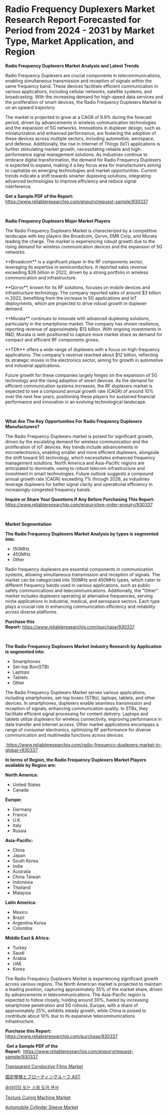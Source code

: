 <p><h1>Radio Frequency Duplexers Market Research Report Forecasted for Period from 2024 -  2031 by Market Type, Market Application, and Region</h1></p><p><strong>Radio Frequency Duplexers Market Analysis and Latest Trends</strong></p>
<p><p>Radio Frequency Duplexers are crucial components in telecommunications, enabling simultaneous transmission and reception of signals within the same frequency band. These devices facilitate efficient communication in various applications, including cellular networks, satellite systems, and broadcasting. With the increasing demand for high-speed data services and the proliferation of smart devices, the Radio Frequency Duplexers Market is on an upward trajectory.</p><p>The market is projected to grow at a CAGR of 9.9% during the forecast period, driven by advancements in wireless communication technologies and the expansion of 5G networks. Innovations in duplexer design, such as miniaturization and enhanced performance, are fostering the adoption of these devices across multiple sectors, including automotive, aerospace, and defense. Additionally, the rise in Internet of Things (IoT) applications is further stimulating market growth, necessitating reliable and high-performance signal management solutions. As industries continue to embrace digital transformation, the demand for Radio Frequency Duplexers is expected to expand, making it a key focus area for manufacturers aiming to capitalize on emerging technologies and market opportunities. Current trends indicate a shift towards smarter duplexing solutions, integrating advanced technologies to improve efficiency and reduce signal interference.</p></p>
<p><strong>Get a Sample PDF of the Report:&nbsp;</strong> <a href="https://www.reliableresearchiq.com/enquiry/request-sample/930337">https://www.reliableresearchiq.com/enquiry/request-sample/930337</a></p>
<p>&nbsp;</p>
<p><strong>Radio Frequency Duplexers Major Market Players</strong></p>
<p><p>The Radio Frequency Duplexers Market is characterized by a competitive landscape with key players like Broadcom, Qorvo, EMR Corp, and Murata leading the charge. The market is experiencing robust growth due to the rising demand for wireless communication devices and the expansion of 5G networks.</p><p>**Broadcom** is a significant player in the RF components sector, leveraging its expertise in semiconductors. It reported sales revenue exceeding $26 billion in 2022, driven by a strong portfolio in wireless communication and infrastructure.</p><p>**Qorvo**, known for its RF solutions, focuses on mobile devices and infrastructure technology. The company reported sales of around $3 billion in 2022, benefiting from the increase in 5G applications and IoT deployments, which are projected to drive robust growth in duplexer demand.</p><p>**Murata** continues to innovate with advanced duplexing solutions, particularly in the smartphone market. The company has shown resilience, reporting revenue of approximately $13 billion. With ongoing investments in R&D, Murata is well-positioned to capture more market share as demand for compact and efficient RF components grows.</p><p>**TDK** offers a wide range of duplexers with a focus on high-frequency applications. The company's revenue reached about $12 billion, reflecting its strategic moves in the electronics sector, aiming for growth in automotive and industrial applications.</p><p>Future growth for these companies largely hinges on the expansion of 5G technology and the rising adoption of smart devices. As the demand for efficient communication systems increases, the RF duplexers market is expected to see a compound annual growth rate (CAGR) of around 10% over the next few years, positioning these players for sustained financial performance and innovation in an evolving technological landscape.</p></p>
<p>&nbsp;</p>
<p><strong>What Are The Key Opportunities For Radio Frequency Duplexers Manufacturers?</strong></p>
<p><p>The Radio Frequency Duplexers market is poised for significant growth, driven by the escalating demand for wireless communication and the proliferation of IoT devices. Key trends include advancements in microelectronics, enabling smaller and more efficient duplexers, alongside the shift toward 5G technology, which necessitates enhanced frequency management solutions. North America and Asia-Pacific regions are anticipated to dominate, owing to robust telecom infrastructure and investment in smart technologies. Future outlook suggests a compound annual growth rate (CAGR) exceeding 7% through 2028, as industries leverage duplexers for better signal clarity and operational efficiency in increasingly congested frequency bands.</p></p>
<p><strong>Inquire or Share Your Questions If Any Before Purchasing This Report:</strong> <a href="https://www.reliableresearchiq.com/enquiry/pre-order-enquiry/930337">https://www.reliableresearchiq.com/enquiry/pre-order-enquiry/930337</a></p>
<p>&nbsp;</p>
<p><strong>Market Segmentation</strong></p>
<p><strong>The Radio Frequency Duplexers Market Analysis by types is segmented into:</strong></p>
<p><ul><li>150MHz</li><li>450MHz</li><li>Other</li></ul></p>
<p><p>Radio frequency duplexers are essential components in communication systems, allowing simultaneous transmission and reception of signals. The market can be categorized into 150MHz and 450MHz types, which cater to different frequency bands used in various applications, such as public safety communications and telecommunications. Additionally, the "Other" market includes duplexers operating at alternative frequencies, serving niche applications in industrial, medical, and aerospace sectors. Each type plays a crucial role in enhancing communication efficiency and reliability across diverse platforms.</p></p>
<p><strong>Purchase this Report:&nbsp;</strong><a href="https://www.reliableresearchiq.com/purchase/930337">https://www.reliableresearchiq.com/purchase/930337</a></p>
<p>&nbsp;</p>
<p><strong>The Radio Frequency Duplexers Market Industry Research by Application is segmented into:</strong></p>
<p><ul><li>Smartphones</li><li>Set-top Box(STB)</li><li>Laptops</li><li>Tablets</li><li>Other</li></ul></p>
<p><p>The Radio Frequency Duplexers Market serves various applications, including smartphones, set-top boxes (STBs), laptops, tablets, and other devices. In smartphones, duplexers enable seamless transmission and reception of signals, enhancing communication quality. In STBs, they facilitate efficient signal processing for content delivery. Laptops and tablets utilize duplexers for wireless connectivity, improving performance in data transfer and internet access. Other market applications encompass a range of consumer electronics, optimizing RF performance for diverse communication and multimedia functions across devices.</p></p>
<p><a href="https://www.reliableresearchiq.com/radio-frequency-duplexers-market-in-global-r930337">&nbsp;https://www.reliableresearchiq.com/radio-frequency-duplexers-market-in-global-r930337</a></p>
<p><strong>In terms of Region, the Radio Frequency Duplexers Market Players available by Region are:</strong></p>
<p>
    <p> <strong> North America: </strong>
        <ul>
            <li>United States</li>
            <li>Canada</li>
        </ul>
        </p> 
    <p> <strong> Europe: </strong>
        <ul>
            <li>Germany</li>
            <li>France</li>
            <li>U.K.</li>
            <li>Italy</li>
            <li>Russia</li>
        </ul>
        </p> 
    <p> <strong> Asia-Pacific: </strong>
        <ul>
            <li>China</li>
            <li>Japan</li>
            <li>South Korea</li>
            <li>India</li>
            <li>Australia</li>
            <li>China Taiwan</li>
            <li>Indonesia</li>
            <li>Thailand</li>
            <li>Malaysia</li>
        </ul>
        </p> 
    <p> <strong> Latin America: </strong>
        <ul>
            <li>Mexico</li>
            <li>Brazil</li>
            <li>Argentina Korea</li>
            <li>Colombia</li>
        </ul>
        </p> 
    <p> <strong> Middle East & Africa: </strong>
        <ul>
            <li>Turkey</li>
            <li>Saudi</li>
            <li>Arabia</li>
            <li>UAE</li>
            <li>Korea</li>
        </ul>
    </p>
    </p>
<p><p>The Radio Frequency Duplexers Market is experiencing significant growth across various regions. The North American market is projected to maintain a leading position, capturing approximately 35% of the market share, driven by advancements in telecommunications. The Asia-Pacific region is expected to follow closely, holding around 30%, fueled by increasing smartphone penetration and 5G rollouts. Europe, with a share of approximately 25%, exhibits steady growth, while China is poised to contribute about 10% due to its expansive telecommunications infrastructure.</p></p>
<p><strong>Purchase this Report: </strong><a href="https://www.reliableresearchiq.com/purchase/930337">https://www.reliableresearchiq.com/purchase/930337</a></p>
<p>&nbsp;<strong>Get a Sample PDF of the Report:&nbsp;&nbsp;</strong><a href="https://www.reliableresearchiq.com/enquiry/request-sample/930337">https://www.reliableresearchiq.com/enquiry/request-sample/930337</a></p>
<p><strong></strong></p>
<p><p><a href="https://www.linkedin.com/pulse/transparent-conductive-films-market-outlook-complete-industry-b4uqf?trackingId=B1kndJR2SienMjalb1bn8A%3D%3D">Transparent Conductive Films Market</a></p><p><a href="https://medium.com/@adfwe254/2024%E5%B9%B4%E3%81%8B%E3%82%892031%E5%B9%B4%E3%81%BE%E3%81%A7%E3%81%AE%E6%9C%9F%E9%96%93%E3%81%AB%E3%81%8A%E3%81%91%E3%82%8B%E5%9B%BA%E5%AE%9A%E5%B1%8B%E6%A0%B9%E3%81%8A%E3%82%88%E3%81%B3%E6%B5%AE%E5%B1%8B%E6%A0%B9%E3%81%AEast%E5%B8%82%E5%A0%B4%E3%81%AE%E3%83%80%E3%82%A4%E3%83%8A%E3%83%9F%E3%82%AF%E3%82%B9%E3%81%A8%E6%88%90%E9%95%B7%E8%A6%81%E5%9B%A0%E3%81%AE%E5%88%86%E6%9E%90%E3%81%8A%E3%82%88%E3%81%B3%E4%BA%88%E6%B8%AC-ef520555e313">固定屋根とフローティングルーフ AST</a></p><p><a href="https://medium.com/@feliciasummers98/%EC%84%B8%EA%B3%84-sliding-or-swing-door-sensors-market-%EC%9D%80-2024%EC%97%90%EC%84%9C-2031%EB%A1%9C-%EC%97%B0%ED%8F%89%EA%B7%A0-%EC%A6%9D%EA%B0%80%EC%9C%A8%EC%9D%84-%EB%B3%B4%EC%9D%BC-%EA%B2%83%EC%9C%BC%EB%A1%9C-%EC%98%88%EC%83%81%EB%90%A9%EB%8B%88%EB%8B%A4-d50ac8d3eba0">슬라이딩 또는 스윙 도어 센서</a></p><p><a href="https://medium.com/@rosebarnett1936/the-market-for-texture-curing-machine-market-is-examined-in-this-report-along-with-the-factors-15572018fd6f">Texture Curing Machine Market</a></p><p><a href="https://issuu.com/reportprime-2/docs/automobile-cylinder-sleeve-market-s_980c40ab8e7516">Automobile Cylinder Sleeve Market</a></p></p>